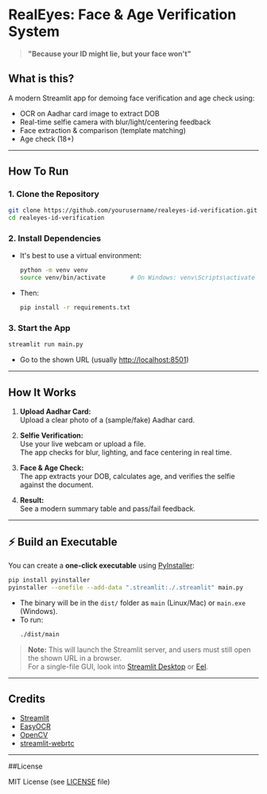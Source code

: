 # RealEyes: Face & Age Verification System

> **"Because your ID might lie, but your face won't"**

## What is this?

A modern Streamlit app for demoing face verification and age check using:
- OCR on Aadhar card image to extract DOB
- Real-time selfie camera with blur/light/centering feedback
- Face extraction & comparison (template matching)
- Age check (18+)

---

## How To Run

### 1. Clone the Repository

```bash
git clone https://github.com/yourusername/realeyes-id-verification.git
cd realeyes-id-verification
```

### 2. Install Dependencies

- It's best to use a virtual environment:
    ```bash
    python -m venv venv
    source venv/bin/activate       # On Windows: venv\Scripts\activate
    ```
- Then:
    ```bash
    pip install -r requirements.txt
    ```

### 3. Start the App

```bash
streamlit run main.py
```

- Go to the shown URL (usually [http://localhost:8501](http://localhost:8501))

---

## How It Works

1. **Upload Aadhar Card:**  
   Upload a clear photo of a (sample/fake) Aadhar card.

2. **Selfie Verification:**  
   Use your live webcam or upload a file.  
   The app checks for blur, lighting, and face centering in real time.

3. **Face & Age Check:**  
   The app extracts your DOB, calculates age, and verifies the selfie against the document.

4. **Result:**  
   See a modern summary table and pass/fail feedback.

---

## ⚡ Build an Executable 

You can create a **one-click executable** using [PyInstaller](https://pyinstaller.org/):

```bash
pip install pyinstaller
pyinstaller --onefile --add-data ".streamlit:./.streamlit" main.py
```

- The binary will be in the `dist/` folder as `main` (Linux/Mac) or `main.exe` (Windows).
- To run:  
  ```bash
  ./dist/main
  ```

> **Note:** This will launch the Streamlit server, and users must still open the shown URL in a browser.  
> For a single-file GUI, look into [Streamlit Desktop](https://github.com/streamlit/streamlit-desktop) or [Eel](https://github.com/ChrisKnott/Eel).

---

## Credits

- [Streamlit](https://streamlit.io/)
- [EasyOCR](https://github.com/JaidedAI/EasyOCR)
- [OpenCV](https://opencv.org/)
- [streamlit-webrtc](https://github.com/whitphx/streamlit-webrtc)

---

##License

MIT License (see [LICENSE](LICENSE) file)
